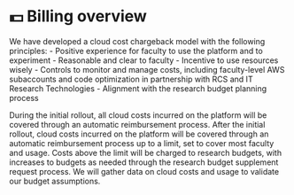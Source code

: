 # 💵 Billing overview

We have developed a cloud cost chargeback model with the following principles:
    - Positive experience for faculty to use the platform and to experiment 
    - Reasonable and clear to faculty 
    - Incentive to use resources wisely 
    - Controls to monitor and manage costs, including faculty-level AWS subaccounts 
        and code optimization in partnership with RCS and IT Research Technologies 
    - Alignment with the research budget planning process 

During the initial rollout, all cloud costs incurred on the platform will be covered through an automatic reimbursement process. After the initial rollout, cloud costs incurred on the platform will be covered through an automatic reimbursement process up to a limit, set to cover most faculty and usage. Costs above the limit will be charged to research budgets, with increases to budgets as needed through the research budget supplement request process. We will gather data on cloud costs and usage to validate our budget assumptions. 
